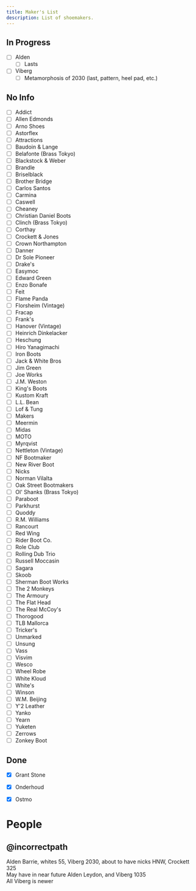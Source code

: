 ```yaml
---
title: Maker's List
description: List of shoemakers.
---
```


## In Progress
- [ ] Alden
    - [ ] Lasts
- [ ] Viberg
    - [ ] Metamorphosis of 2030 (last, pattern, heel pad, etc.)

## No Info

- [ ] Addict
- [ ] Allen Edmonds
- [ ] Arno Shoes
- [ ] Astorflex
- [ ] Attractions
- [ ] Baudoin & Lange
- [ ] Belafonte (Brass Tokyo)
- [ ] Blackstock & Weber
- [ ] Brandle
- [ ] Briselblack
- [ ] Brother Bridge
- [ ] Carlos Santos
- [ ] Carmina
- [ ] Caswell
- [ ] Cheaney
- [ ] Christian Daniel Boots
- [ ] Clinch (Brass Tokyo)
- [ ] Corthay
- [ ] Crockett & Jones
- [ ] Crown Northampton
- [ ] Danner
- [ ] Dr Sole Pioneer
- [ ] Drake's
- [ ] Easymoc
- [ ] Edward Green
- [ ] Enzo Bonafe
- [ ] Feit
- [ ] Flame Panda
- [ ] Florsheim (Vintage)
- [ ] Fracap
- [ ] Frank's
- [ ] Hanover (Vintage)
- [ ] Heinrich Dinkelacker
- [ ] Heschung
- [ ] Hiro Yanagimachi
- [ ] Iron Boots
- [ ] Jack & White Bros
- [ ] Jim Green
- [ ] Joe Works
- [ ] J.M. Weston
- [ ] King's Boots
- [ ] Kustom Kraft
- [ ] L.L. Bean
- [ ] Lof & Tung
- [ ] Makers
- [ ] Meermin
- [ ] Midas
- [ ] MOTO
- [ ] Myrqvist
- [ ] Nettleton (Vintage)
- [ ] NF Bootmaker
- [ ] New River Boot
- [ ] Nicks
- [ ] Norman Vilalta
- [ ] Oak Street Bootmakers
- [ ] Ol' Shanks (Brass Tokyo)
- [ ] Paraboot
- [ ] Parkhurst
- [ ] Quoddy
- [ ] R.M. Williams
- [ ] Rancourt
- [ ] Red Wing
- [ ] Rider Boot Co.
- [ ] Role Club
- [ ] Rolling Dub Trio
- [ ] Russell Moccasin
- [ ] Sagara
- [ ] Skoob
- [ ] Sherman Boot Works
- [ ] The 2 Monkeys
- [ ] The Armoury
- [ ] The Flat Head
- [ ] The Real McCoy's
- [ ] Thorogood
- [ ] TLB Mallorca
- [ ] Tricker's
- [ ] Unmarked
- [ ] Unsung
- [ ] Vass
- [ ] Visvim
- [ ] Wesco
- [ ] Wheel Robe
- [ ] White Kloud
- [ ] White's
- [ ] Winson
- [ ] W.M. Beijing
- [ ] Y'2 Leather
- [ ] Yanko
- [ ] Yearn
- [ ] Yuketen
- [ ] Zerrows
- [ ] Zonkey Boot

## Done

- [x] Grant Stone
- [x] Onderhoud
- [x] Ostmo


# People

## @incorrectpath
Alden Barrie, whites 55, Viberg 2030, about to have nicks HNW, Crockett 325  
May have in near future Alden Leydon, and Viberg 1035  
All Viberg is newer  

